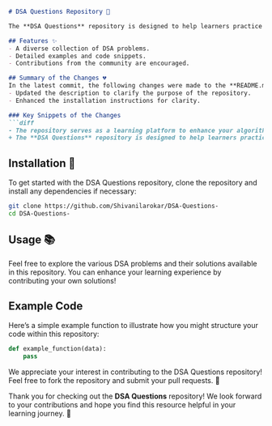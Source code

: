 ```markdown
# DSA Questions Repository 🚀

The **DSA Questions** repository is designed to help learners practice and master their algorithmic skills while improving their understanding of Data Structures and Algorithms (DSA). This repository serves as a comprehensive learning platform, providing a wide range of DSA problems with examples and code snippets for practical understanding. Contributions are welcome!

## Features ✨
- A diverse collection of DSA problems.
- Detailed examples and code snippets.
- Contributions from the community are encouraged.

## Summary of the Changes 💔
In the latest commit, the following changes were made to the **README.md** file:
- Updated the description to clarify the purpose of the repository.
- Enhanced the installation instructions for clarity.

### Key Snippets of the Changes
```diff
- The repository serves as a learning platform to enhance your algorithmic skills and improve your understanding of Data Structures and Algorithms (DSA).
+ The **DSA Questions** repository is designed to help learners practice and master their algorithmic skills while improving their understanding of Data Structures and Algorithms (DSA). This repository serves as a comprehensive learning platform, providing a wide range of DSA problems with examples and code snippets for practical understanding.
```

## Installation 🚀
To get started with the DSA Questions repository, clone the repository and install any dependencies if necessary:
```bash
git clone https://github.com/Shivanilarokar/DSA-Questions-
cd DSA-Questions-
```

## Usage 📚
Feel free to explore the various DSA problems and their solutions available in this repository. You can enhance your learning experience by contributing your own solutions!

## Example Code
Here’s a simple example function to illustrate how you might structure your code within this repository:
```python
def example_function(data):
    pass
```

We appreciate your interest in contributing to the DSA Questions repository! Feel free to fork the repository and submit your pull requests. 🎉

Thank you for checking out the **DSA Questions** repository! We look forward to your contributions and hope you find this resource helpful in your learning journey. 🌟
```